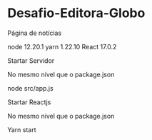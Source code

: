 # Desafio-Editora-Globo
Página de notícias

node 12.20.1
yarn 1.22.10
React 17.0.2

Startar Servidor

No mesmo nível que o package.json

node src/app.js


Startar Reactjs

No mesmo nível que o package.json

Yarn start